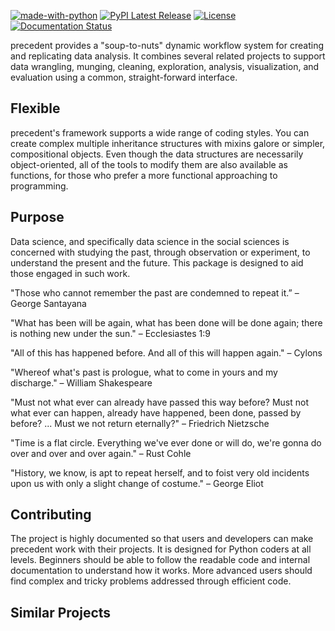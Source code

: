 [![made-with-python](https://img.shields.io/badge/Made%20with-Python-1f425f.svg)](https://www.python.org/) [![PyPI Latest Release](https://img.shields.io/pypi/v/precedent.svg)](https://pypi.org/project/precedent/) [![License](https://img.shields.io/badge/License-Apache_2.0-blue.svg)](https://opensource.org/licenses/Apache-2.0) [![Documentation Status](https://readthedocs.org/projects/precedent/badge/?version=latest)](http://precedent.readthedocs.io/?badge=latest)

precedent provides a "soup-to-nuts" dynamic workflow system for creating and replicating data analysis. It combines several related projects to support data wrangling, munging, cleaning, exploration, analysis, visualization, and evaluation using a common, straight-forward interface.

## Flexible

precedent's framework supports a wide range of coding styles. You can create complex multiple inheritance structures with mixins galore or simpler, compositional objects. Even though the data structures are necessarily object-oriented, all of the tools to modify them are also available as functions, for those who prefer a more functional approaching to programming.

## Purpose

Data science, and specifically data science in the social sciences is concerned with studying the past, through observation or experiment, to understand the present and the future. This package is designed to aid those engaged in such work.

"Those who cannot remember the past are condemned to repeat it.” – George Santayana

"What has been will be again, what has been done will be done again; there is nothing new under the sun." – Ecclesiastes 1:9

"All of this has happened before. And all of this will happen again." – Cylons

"Whereof what's past is prologue, what to come in yours and my discharge." – William Shakespeare

"Must not what ever can already have passed this way before? Must not what ever can happen, already have happened, been done, passed by before? ... Must we not return eternally?" – Friedrich Nietzsche

"Time is a flat circle. Everything we've ever done or will do, we're gonna do over and over and over again." – Rust Cohle

"History, we know, is apt to repeat herself, and to foist very old incidents upon us with only a slight change of costume." – George Eliot


## Contributing 

The project is highly documented so that users and developers can make precedent work with their projects. It is designed for Python coders at all levels. Beginners should be able to follow the readable code and internal documentation to understand how it works. More advanced users should find complex and tricky problems addressed through efficient code.

## Similar Projects